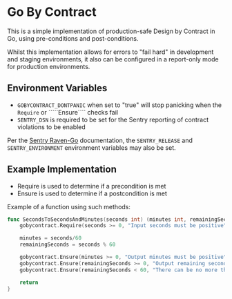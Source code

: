 # Go By Contract

This is a simple implementation of production-safe Design by Contract in Go, using pre-conditions and post-conditions.

Whilst this implementation allows for errors to "fail hard" in development and staging environments, it also can be
configured in a report-only mode for production environments.

## Environment Variables

* `GOBYCONTRACT_DONTPANIC` when set to "true" will stop panicking when the ````Require```` or `````Ensure```` checks fail
* `SENTRY_DSN` is required to be set for the Sentry reporting of contract violations to be enabled

Per the [Sentry Raven-Go](https://docs.sentry.io/clients/go/) documentation, the ````SENTRY_RELEASE```` and
````SENTRY_ENVIRONMENT```` environment variables may also be set.

## Example Implementation

* Require is used to determine if a precondition is met
* Ensure is used to determine if a postcondition is met

Example of a function using such methods:

```go
func SecondsToSecondsAndMinutes(seconds int) (minutes int, remainingSeconds int) {
	gobycontract.Require(seconds >= 0, "Input seconds must be positive")

	minutes = seconds/60
	remainingSeconds = seconds % 60

	gobycontract.Ensure(minutes >= 0, "Output minutes must be positive")
	gobycontract.Ensure(remainingSeconds >= 0, "Output remaining seconds must be positive")
	gobycontract.Ensure(remainingSeconds < 60, "There can be no more than 59 remaining seconds")

	return
}
```